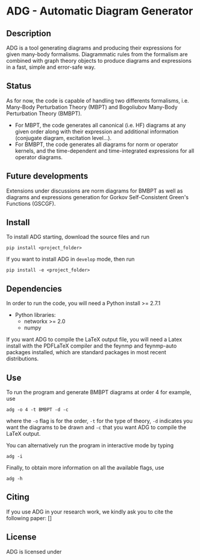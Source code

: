 # ADG - Automatic Diagram Generator

## Description
ADG is a tool generating diagrams and producing their expressions for given
many-body formalisms. Diagrammatic rules from the formalism are combined with
graph theory objects to produce diagrams and expressions in a fast, simple and
error-safe way.

## Status
As for now, the code is capable of handling two differents formalisms, i.e.
Many-Body Perturbation Theory (MBPT) and Bogoliubov Many-Body Perturbation
Theory (BMBPT).
  - For MBPT, the code generates all canonical (i.e. HF) diagrams at any given
    order along with their expression and additional information
    (conjugate diagram, excitation level...).
  - For BMBPT, the code generates all diagrams for norm or operator kernels,
    and the time-dependent and time-integrated expressions for all operator
    diagrams.

## Future developments
Extensions under discussions are norm diagrams for BMBPT as well as diagrams
and expressions generation for Gorkov Self-Consistent Green's Functions (GSCGF).

## Install
To install ADG starting, download the source files and run
```
pip install <project_folder>
```
If you want to install ADG in ```develop``` mode, then run
```
pip install -e <project_folder>
```

## Dependencies
In order to run the code, you will need a Python install >= 2.7.1
  - Python libraries:
  	* networkx >= 2.0
    * numpy

If you want ADG to compile the LaTeX output file, you will need a Latex install
with the PDFLaTeX compiler and the feynmp and feynmp-auto packages installed,
which are standard packages in most recent distributions.


## Use
To run the program and generate BMBPT diagrams at order 4 for example, use
```
adg -o 4 -t BMBPT -d -c
```
where the ```-o``` flag is for the order, ```-t``` for the type of theory,
```-d``` indicates you want the diagrams to be drawn and ```-c``` that you want
ADG to compile the LaTeX output.

You can alternatively run the program in interactive mode by typing
```
adg -i
```

Finally, to obtain more information on all the available flags, use
```
adg -h
```

## Citing
If you use ADG in your research work, we kindly ask you to cite the following
paper: []

## License
ADG is licensed under
